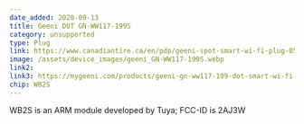 ```yaml
---
date_added: 2020-09-13
title: Geeni DOT GN-WW117-199S
category: unsupported
type: Plug
link: https://www.canadiantire.ca/en/pdp/geeni-spot-smart-wi-fi-plug-0529700p.html#srp
image: /assets/device_images/geeni_GN-WW117-199S.webp
link2: 
link3: https://mygeeni.com/products/geeni-gn-ww117-199-dot-smart-wi-fi-plug-pack-of-1-white
chip: WB2S
---
```

WB2S is an ARM module developed by Tuya; FCC-ID is 2AJ3W

